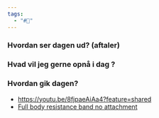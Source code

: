```yaml
---
tags:
  - "#📅"
---
```

### Hvordan ser dagen ud? (aftaler)


### Hvad vil jeg gerne opnå i dag ?


### Hvordan gik dagen?
- https://youtu.be/8fjpaeAiAa4?feature=shared
- [Full body resistance band no attachment](https://youtu.be/L08vWPkMftQ)